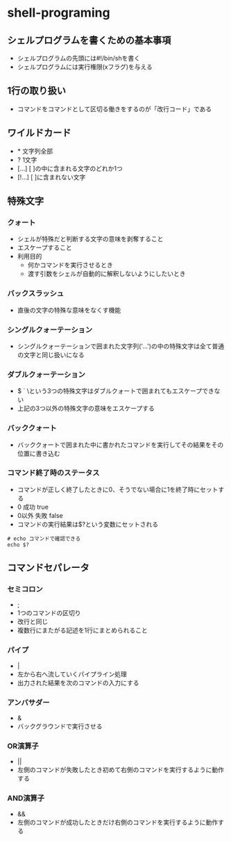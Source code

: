 # shell-programing
## シェルプログラムを書くための基本事項
- シェルプログラムの先頭には#!/bin/shを書く
- シェルプログラムには実行権限(xフラグ)を与える

## 1行の取り扱い
- コマンドをコマンドとして区切る働きをするのが「改行コード」である

## ワイルドカード
- \* 文字列全部
- ? 1文字
- [...] [ ]の中に含まれる文字のどれか1つ
- [!...] [ ]に含まれない文字

## 特殊文字
### クォート
- シェルが特殊だと判断する文字の意味を剥奪すること
- エスケープすること
- 利用目的
    - 何かコマンドを実行させるとき
    - 渡す引数をシェルが自動的に解釈しないようにしたいとき

### バックスラッシュ
- 直後の文字の特殊な意味をなくす機能

### シングルクォーテーション
- シングルクォーテーションで囲まれた文字列('...')の中の特殊文字は全て普通の文字と同じ扱いになる

### ダブルクォーテーション
- $ ` \という3つの特殊文字はダブルクォートで囲まれてもエスケープできない
- 上記の3つ以外の特殊文字の意味をエスケープする

### バッククォート
- バッククォートで囲まれた中に書かれたコマンドを実行してその結果をその位置に書き込む

### コマンド終了時のステータス
- コマンドが正しく終了したときに0、そうでない場合に1を終了時にセットする
- 0 成功 true
- 0以外 失敗 false
- コマンドの実行結果は$?という変数にセットされる
```
# echo コマンドで確認できる
echo $?
```

## コマンドセパレータ

### セミコロン
- ;
- 1つのコマンドの区切り
- 改行と同じ
- 複数行にまたがる記述を1行にまとめられること

### パイプ
- |
- 左から右へ流していくパイプライン処理
- 出力された結果を次のコマンドの入力にする

### アンバサダー
- &
- バックグラウンドで実行させる

### OR演算子
- ||
- 左側のコマンドが失敗したとき初めて右側のコマンドを実行するように動作する

### AND演算子
- &&
- 左側のコマンドが成功したときだけ右側のコマンドを実行するように動作する
